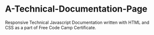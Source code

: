 # A-Technical-Documentation-Page
Responsive Technical Javascript Documentation written with HTML and CSS as a part of Free Code Camp Certificate.
